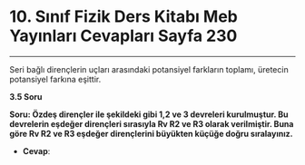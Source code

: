 # 10. Sınıf Fizik Ders Kitabı Meb Yayınları Cevapları Sayfa 230

---

Seri bağlı dirençlerin uçları arasındaki potansiyel farkların toplamı, üretecin potansiyel farkına eşittir.

**3.5 Soru**

**Soru: Özdeş dirençler ile şekildeki gibi 1,2 ve 3 devreleri kurulmuştur. Bu devrelerin eşdeğer dirençleri sırasıyla Rv R2 ve R3 olarak verilmiştir. Buna göre Rv R2 ve R3 eşdeğer dirençlerini büyükten küçüğe doğru sıralayınız.**

-   **Cevap**: